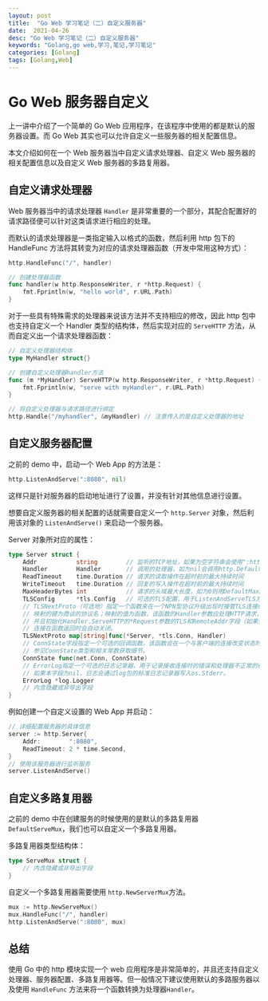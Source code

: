 ```yaml
---
layout: post
title:  "Go Web 学习笔记（二）自定义服务器"
date:  2021-04-26
desc: "Go Web 学习笔记（二）自定义服务器"
keywords: "Golang,go web,学习,笔记,学习笔记"
categories: [Golang]
tags: [Golang,Web]
---
```

# Go Web 服务器自定义

上一讲中介绍了一个简单的 Go Web 应用程序，在该程序中使用的都是默认的服务器设置。而 Go Web 其实也可以允许自定义一些服务器的相关配置信息。

本文介绍如何在一个 Web 服务器当中自定义请求处理器、自定义 Web 服务器的相关配置信息以及自定义 Web 服务器的多路复用器。

## 自定义请求处理器

Web 服务器当中的请求处理器 `Handler` 是非常重要的一个部分，其配合配置好的请求路径便可以针对这类请求进行相应的处理。

而默认的请求处理器是一类指定输入以格式的函数，然后利用 http 包下的 HandleFunc 方法将其转变为对应的请求处理器函数（开发中常用这种方式）：

```go
http.HandleFunc("/", handler)

// 创建处理器函数
func handler(w http.ResponseWriter, r *http.Request) {
	fmt.Fprintln(w, "hello world", r.URL.Path)
}
```

对于一些具有特殊需求的处理器来说该方法并不支持相应的修改，因此 http 包中也支持自定义一个 Handler 类型的结构体，然后实现对应的 `ServeHTTP` 方法，从而自定义出一个请求处理器函数：

```go
// 自定义处理器结构体
type MyHandler struct{}

// 创建自定义处理器handler方法
func (m *MyHandler) ServeHTTP(w http.ResponseWriter, r *http.Request) {
	fmt.Fprintln(w, "serve with myHandler", r.URL.Path)
}

// 将自定义处理器与请求路径进行绑定
http.Handle("/myhandler", &myHandler) // 注意传入的是自定义处理器的地址
```

## 自定义服务器配置

之前的 demo 中，启动一个 Web App 的方法是：

```go
http.ListenAndServe(":8080", nil)
```

这样只是针对服务器的启动地址进行了设置，并没有针对其他信息进行设置。

想要自定义服务器的相关配置的话就需要自定义一个 `http.Server` 对象，然后利用该对象的 `ListenAndServe()` 来启动一个服务器。

Server 对象所对应的属性：

```go
type Server struct {
    Addr           string        // 监听的TCP地址，如果为空字符串会使用":http"
    Handler        Handler       // 调用的处理器，如为nil会调用http.DefaultServeMux
    ReadTimeout    time.Duration // 请求的读取操作在超时前的最大持续时间
    WriteTimeout   time.Duration // 回复的写入操作在超时前的最大持续时间
    MaxHeaderBytes int           // 请求的头域最大长度，如为0则用DefaultMaxHeaderBytes
    TLSConfig      *tls.Config   // 可选的TLS配置，用于ListenAndServeTLS方法
    // TLSNextProto（可选地）指定一个函数来在一个NPN型协议升级出现时接管TLS连接的所有权。
    // 映射的键为商谈的协议名；映射的值为函数，该函数的Handler参数应处理HTTP请求，
    // 并且初始化Handler.ServeHTTP的*Request参数的TLS和RemoteAddr字段（如果未设置）。
    // 连接在函数返回时会自动关闭。
    TLSNextProto map[string]func(*Server, *tls.Conn, Handler)
    // ConnState字段指定一个可选的回调函数，该函数会在一个与客户端的连接改变状态时被调用。
    // 参见ConnState类型和相关常数获取细节。
    ConnState func(net.Conn, ConnState)
    // ErrorLog指定一个可选的日志记录器，用于记录接收连接时的错误和处理器不正常的行为。
    // 如果本字段为nil，日志会通过log包的标准日志记录器写入os.Stderr。
    ErrorLog *log.Logger
    // 内含隐藏或非导出字段
}
```

例如创建一个自定义设置的 Web App 并启动：

```go
// 详细配置服务器的具体信息
server := http.Server{
	Addr:        ":8080",
	ReadTimeout: 2 * time.Second,
}
// 使用该服务器进行监听服务
server.ListenAndServe()
```

## 自定义多路复用器

之前的 demo 中在创建服务的时候使用的是默认的多路复用器 `DefaultServeMux`，我们也可以自定义一个多路复用器。

多路复用器类型结构体：

```go
type ServeMux struct {
    // 内含隐藏或非导出字段
}
```

自定义一个多路复用器需要使用 `http.NewServerMux`方法。

```go
mux := http.NewServeMux()
mux.HandleFunc("/", handler)
http.ListenAndServe(":8080", mux)
```

## 总结

使用 Go 中的 http 模块实现一个 web 应用程序是非常简单的，并且还支持自定义处理器、服务器配置、多路复用器等。但一般情况下建议使用默认的多路服务器以及使用 `HandleFunc` 方法来将一个函数转换为处理器`Handler`。